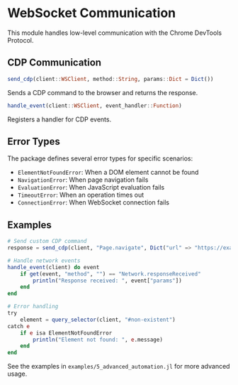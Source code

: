 # WebSocket Communication

This module handles low-level communication with the Chrome DevTools Protocol.

## CDP Communication

```julia
send_cdp(client::WSClient, method::String, params::Dict = Dict())
```
Sends a CDP command to the browser and returns the response.

```julia
handle_event(client::WSClient, event_handler::Function)
```
Registers a handler for CDP events.

## Error Types

The package defines several error types for specific scenarios:

- `ElementNotFoundError`: When a DOM element cannot be found
- `NavigationError`: When page navigation fails
- `EvaluationError`: When JavaScript evaluation fails
- `TimeoutError`: When an operation times out
- `ConnectionError`: When WebSocket connection fails

## Examples

```julia
# Send custom CDP command
response = send_cdp(client, "Page.navigate", Dict("url" => "https://example.com"))

# Handle network events
handle_event(client) do event
    if get(event, "method", "") == "Network.responseReceived"
        println("Response received: ", event["params"])
    end
end

# Error handling
try
    element = query_selector(client, "#non-existent")
catch e
    if e isa ElementNotFoundError
        println("Element not found: ", e.message)
    end
end
```

See the examples in `examples/5_advanced_automation.jl` for more advanced usage.
